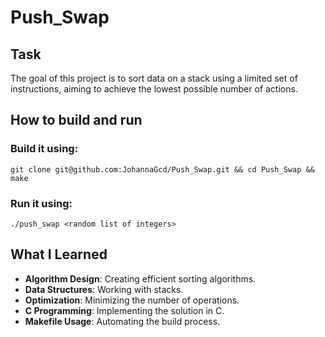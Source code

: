 # Push_Swap

## Task
The goal of this project is to sort data on a stack using a limited set of instructions, aiming to achieve the lowest possible number of actions.

## How to build and run
### Build it using:
```
git clone git@github.com:JohannaGcd/Push_Swap.git && cd Push_Swap && make
```
### Run it using:
```
./push_swap <random list of integers>
```

## What I Learned
- **Algorithm Design**: Creating efficient sorting algorithms.
- **Data Structures**: Working with stacks.
- **Optimization**: Minimizing the number of operations.
- **C Programming**: Implementing the solution in C.
- **Makefile Usage**: Automating the build process.

